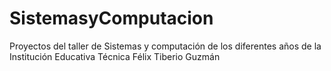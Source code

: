 # SistemasyComputacion
Proyectos del taller de Sistemas y computación de los diferentes años de la Institución Educativa Técnica Félix Tiberio Guzmán
